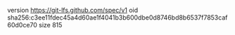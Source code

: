 version https://git-lfs.github.com/spec/v1
oid sha256:c3ee11fdec45a4d60ae1f4041b3b600dbe0d8746bd8b6537f7853caf60d0ce70
size 815

